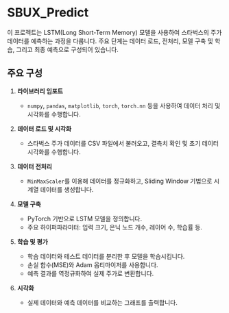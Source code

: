 # SBUX_Predict
이 프로젝트는 LSTM(Long Short-Term Memory) 모델을 사용하여 스타벅스의 주가 데이터를 예측하는 과정을 다룹니다. 주요 단계는 데이터 로드, 전처리, 모델 구축 및 학습, 그리고 최종 예측으로 구성되어 있습니다.

## 주요 구성
1. **라이브러리 임포트**
   - `numpy`, `pandas`, `matplotlib`, `torch`, `torch.nn` 등을 사용하여 데이터 처리 및 시각화를 수행합니다.

2. **데이터 로드 및 시각화**
   - 스타벅스 주가 데이터를 CSV 파일에서 불러오고, 결측치 확인 및 초기 데이터 시각화를 수행합니다.

3. **데이터 전처리**
   - `MinMaxScaler`를 이용해 데이터를 정규화하고, Sliding Window 기법으로 시계열 데이터를 생성합니다.

4. **모델 구축**
   - PyTorch 기반으로 LSTM 모델을 정의합니다.
   - 주요 하이퍼파라미터: 입력 크기, 은닉 노드 개수, 레이어 수, 학습률 등.

5. **학습 및 평가**
   - 학습 데이터와 테스트 데이터를 분리한 후 모델을 학습시킵니다.
   - 손실 함수(MSE)와 Adam 옵티마이저를 사용합니다.
   - 예측 결과를 역정규화하여 실제 주가로 변환합니다.

6. **시각화**
   - 실제 데이터와 예측 데이터를 비교하는 그래프를 출력합니다.
